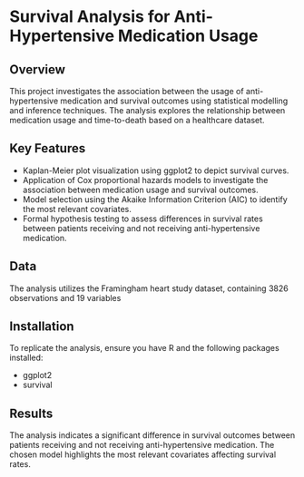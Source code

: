 # Survival Analysis for Anti-Hypertensive Medication Usage

## Overview
This project investigates the association between the usage of anti-hypertensive medication and survival outcomes using statistical modelling and inference techniques. The analysis explores the relationship between medication usage and time-to-death based on a healthcare dataset.

## Key Features
- Kaplan-Meier plot visualization using ggplot2 to depict survival curves.
- Application of Cox proportional hazards models to investigate the association between medication usage and survival outcomes.
- Model selection using the Akaike Information Criterion (AIC) to identify the most relevant covariates.
- Formal hypothesis testing to assess differences in survival rates between patients receiving and not receiving anti-hypertensive medication.

## Data
The analysis utilizes the Framingham heart study dataset, containing 3826 observations and 19 variables

## Installation
To replicate the analysis, ensure you have R and the following packages installed:
- ggplot2
- survival

## Results
The analysis indicates a significant difference in survival outcomes between patients receiving and not receiving anti-hypertensive medication. The chosen model highlights the most relevant covariates affecting survival rates.
